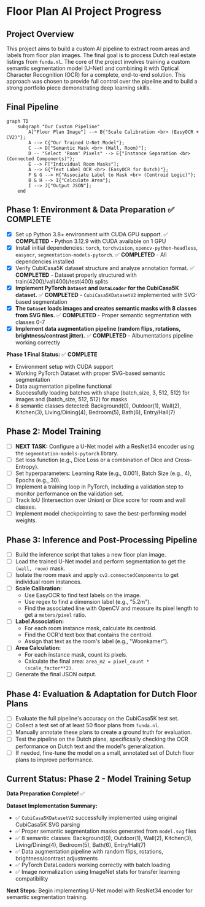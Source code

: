# Floor Plan AI Project Progress

## Project Overview
This project aims to build a custom AI pipeline to extract room areas and labels from floor plan images. The final goal is to process Dutch real estate listings from `funda.nl`. The core of the project involves training a custom semantic segmentation model (U-Net) and combining it with Optical Character Recognition (OCR) for a complete, end-to-end solution. This approach was chosen to provide full control over the pipeline and to build a strong portfolio piece demonstrating deep learning skills.

## Final Pipeline
```mermaid
graph TD
    subgraph "Our Custom Pipeline"
        A["Floor Plan Image"] --> B{"Scale Calibration <br> (EasyOCR + CV2)"};
        A --> C{"Our Trained U-Net Model"};
        C --> D["Semantic Mask <br> (Wall, Room)"];
        D -- "Select 'Room' Pixels" --> E{"Instance Separation <br> (Connected Components)"};
        E --> F["Individual Room Masks"];
        A --> G{"Text Label OCR <br> (EasyOCR for Dutch)"};
        F & G --> H{"Associate Label to Mask <br> (Centroid Logic)"};
        B & H --> I{"Calculate Area"};
        I --> J["Output JSON"];
    end
```

## Phase 1: Environment & Data Preparation ✅ **COMPLETE**
- [x] Set up Python 3.8+ environment with CUDA GPU support. ✅ **COMPLETED** - Python 3.12.9 with CUDA available on 1 GPU
- [x] Install initial dependencies: `torch`, `torchvision`, `opencv-python-headless`, `easyocr`, `segmentation-models-pytorch`. ✅ **COMPLETED** - All dependencies installed 
- [x] Verify CubiCasa5K dataset structure and analyze annotation format. ✅ **COMPLETED** - Dataset properly structured with train(4200)/val(400)/test(400) splits
- [x] **Implement PyTorch `Dataset` and `DataLoader` for the CubiCasa5K dataset.** ✅ **COMPLETED** - `CubiCasa5KDatasetV2` implemented with SVG-based segmentation
- [x] **The `Dataset` loads images and creates semantic masks with 8 classes from SVG files.** ✅ **COMPLETED** - Proper semantic segmentation with classes 0-7 
- [x] **Implement data augmentation pipeline (random flips, rotations, brightness/contrast jitter).** ✅ **COMPLETED** - Albumentations pipeline working correctly

**Phase 1 Final Status:** ✅ **COMPLETE** 
- Environment setup with CUDA support
- Working PyTorch Dataset with proper SVG-based semantic segmentation  
- Data augmentation pipeline functional
- Successfully loading batches with shape (batch_size, 3, 512, 512) for images and (batch_size, 512, 512) for masks
- 8 semantic classes detected: Background(0), Outdoor(1), Wall(2), Kitchen(3), Living/Dining(4), Bedroom(5), Bath(6), Entry/Hall(7)

## Phase 2: Model Training
- [ ] **NEXT TASK:** Configure a U-Net model with a ResNet34 encoder using the `segmentation-models-pytorch` library.
- [ ] Set loss function (e.g., Dice Loss or a combination of Dice and Cross-Entropy).
- [ ] Set hyperparameters: Learning Rate (e.g., 0.001), Batch Size (e.g., 4), Epochs (e.g., 30).
- [ ] Implement a training loop in PyTorch, including a validation step to monitor performance on the validation set.
- [ ] Track IoU (Intersection over Union) or Dice score for room and wall classes.
- [ ] Implement model checkpointing to save the best-performing model weights.

## Phase 3: Inference and Post-Processing Pipeline
- [ ] Build the inference script that takes a new floor plan image.
- [ ] Load the trained U-Net model and perform segmentation to get the `(wall, room)` mask.
- [ ] Isolate the room mask and apply `cv2.connectedComponents` to get individual room instances.
- [ ] **Scale Calibration:**
    - Use EasyOCR to find text labels on the image.
    - Use regex to find a dimension label (e.g., "5.2m").
    - Find the associated line with OpenCV and measure its pixel length to get a `meters/pixel` ratio.
- [ ] **Label Association:**
    - For each room instance mask, calculate its centroid.
    - Find the OCR'd text box that contains the centroid.
    - Assign that text as the room's label (e.g., "Woonkamer").
- [ ] **Area Calculation:**
    - For each instance mask, count its pixels.
    - Calculate the final area: `area_m2 = pixel_count * (scale_factor**2)`.
- [ ] Generate the final JSON output.

## Phase 4: Evaluation & Adaptation for Dutch Floor Plans
- [ ] Evaluate the full pipeline's accuracy on the CubiCasa5K test set.
- [ ] Collect a test set of at least 50 floor plans from `funda.nl`.
- [ ] Manually annotate these plans to create a ground truth for evaluation.
- [ ] Test the pipeline on the Dutch plans, specificsally checking the OCR performance on Dutch text and the model's generalization.
- [ ] If needed, fine-tune the model on a small, annotated set of Dutch floor plans to improve performance.

## Current Status: Phase 2 - Model Training Setup
**Data Preparation Complete!** ✅ 

**Dataset Implementation Summary:**
- ✅ `CubiCasa5KDatasetV2` successfully implemented using original CubiCasa5K SVG parsing
- ✅ Proper semantic segmentation masks generated from `model.svg` files
- ✅ 8 semantic classes: Background(0), Outdoor(1), Wall(2), Kitchen(3), Living/Dining(4), Bedroom(5), Bath(6), Entry/Hall(7)
- ✅ Data augmentation pipeline with random flips, rotations, brightness/contrast adjustments
- ✅ PyTorch DataLoaders working correctly with batch loading
- ✅ Image normalization using ImageNet stats for transfer learning compatibility

**Next Steps:** Begin implementing U-Net model with ResNet34 encoder for semantic segmentation training.
